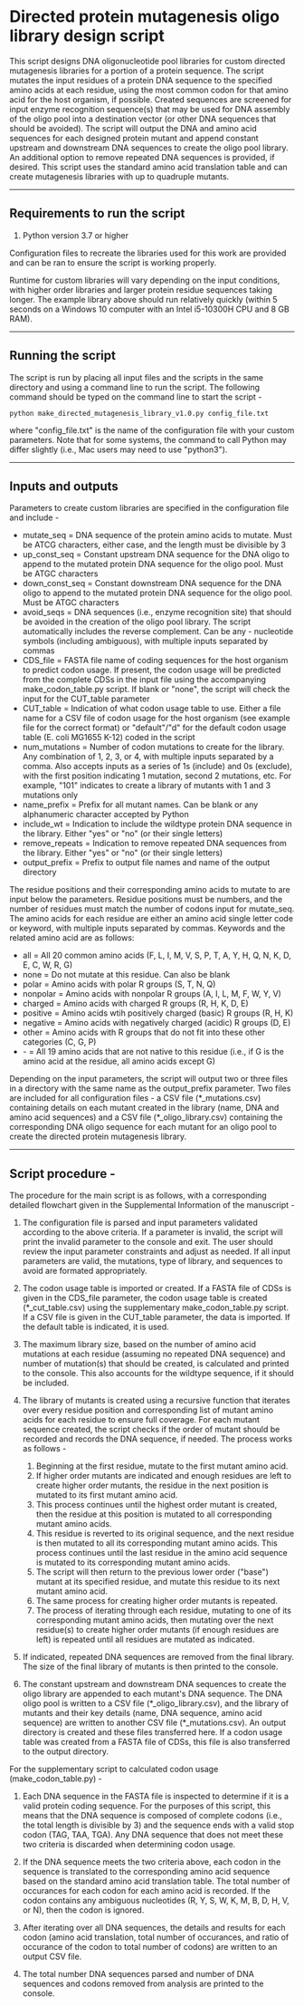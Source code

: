 # **Directed protein mutagenesis oligo library design script**

This script designs DNA oligonucleotide pool libraries for custom directed mutagenesis libraries for a portion of a protein sequence. The script mutates the input residues of a protein DNA sequence to the specified amino acids at each residue, using the most common codon for that amino acid for the host organism, if possible. Created sequences are screened for input enzyme recognition sequence(s) that may be used for DNA assembly of the oligo pool into a destination vector (or other DNA sequences that should be avoided). The script will output the DNA and amino acid sequences for each designed protein mutant and append constant upstream and downstream DNA sequences to create the oligo pool library. An additional option to remove repeated DNA sequences is provided, if desired. This script uses the standard amino acid translation table and can create mutagenesis libraries with up to quadruple mutants. 


--------------------
## Requirements to run the script

1. Python version 3.7 or higher

Configuration files to recreate the libraries used for this work are provided and can be ran to ensure the script is working properly.

Runtime for custom libraries will vary depending on the input conditions, with higher order libraries and larger protein residue sequences taking longer. The example library above should run relatively quickly (within 5 seconds on a Windows 10 computer with an Intel i5-10300H CPU and 8 GB RAM). 


--------------------
## Running the script

The script is run by placing all input files and the scripts in the same directory and using a command line to run the script. The following command should be typed on the command line to start the script - 
```
python make_directed_mutagenesis_library_v1.0.py config_file.txt
```
where "config_file.txt" is the name of the configuration file with your custom parameters. Note that for some systems, the command to call Python may differ slightly (i.e., Mac users may need to use "python3").


--------------------
## Inputs and outputs

Parameters to create custom libraries are specified in the configuration file and include - 

- mutate_seq = DNA sequence of the protein amino acids to mutate. Must be ATCG characters, either case, and the length must be divisible by 3
- up_const_seq = Constant upstream DNA sequence for the DNA oligo to append to the mutated protein DNA sequence for the oligo pool. Must be ATGC characters
- down_const_seq = Constant downstream DNA sequence for the DNA oligo to append to the mutated protein DNA sequence for the oligo pool. Must be ATGC characters
- avoid_seqs = DNA sequences (i.e., enzyme recognition site) that should be avoided in the creation of the oligo pool library. The script automatically includes the reverse complement. Can be any - nucleotide symbols (including ambiguous), with multiple inputs separated by commas
- CDS_file = FASTA file name of coding sequences for the host organism to predict codon usage. If present, the codon usage will be predicted from the complete CDSs in the input file using the accompanying make_codon_table.py script. If blank or "none", the script will check the input for the CUT_table parameter
- CUT_table = Indication of what codon usage table to use. Either a file name for a CSV file of codon usage for the host organism (see example file for the correct format) or "default"/"d" for the default codon usage table (E. coli MG1655 K-12) coded in the script
- num_mutations = Number of codon mutations to create for the library. Any combination of 1, 2, 3, or 4, with multiple inputs separated by a comma. Also accepts inputs as a series of 1s (include) and 0s (exclude), with the first position indicating 1 mutation, second 2 mutations, etc. For example, "101" indicates to create a library of mutants with 1 and 3 mutations only
- name_prefix = Prefix for all mutant names. Can be blank or any alphanumeric character accepted by Python
- include_wt = Indication to include the wildtype protein DNA sequence in the library. Either "yes" or "no" (or their single letters)
- remove_repeats = Indication to remove repeated DNA sequences from the library. Either "yes" or "no" (or their single letters)
- output_prefix = Prefix to output file names and name of the output directory

The residue positions and their corresponding amino acids to mutate to are input below the parameters. Residue positions must be numbers, and the number of residues must match the number of codons input for mutate_seq. The amino acids for each residue are either an amino acid single letter code or keyword, with multiple inputs separated by commas. Keywords and the related amino acid are as follows:
- all = All 20 common amino acids (F, L, I, M, V, S, P, T, A, Y, H, Q, N, K, D, E, C, W, R, G)
- none = Do not mutate at this residue. Can also be blank
- polar = Amino acids with polar R groups (S, T, N, Q)
- nonpolar = Amino acids with nonpolar R groups (A, I, L, M, F, W, Y, V)
- charged = Amino acids with charged R groups (R, H, K, D, E)
- positive = Amino acids wtih positively charged (basic) R groups (R, H, K)
- negative = Amino acids with negatively charged (acidic) R groups (D, E)
- other = Amino acids with R groups that do not fit into these other categories (C, G, P)
- \- = All 19 amino acids that are not native to this residue (i.e., if G is the amino acid at the residue, all amino acids except G)


Depending on the input parameters, the script will output two or three files in a directory with the same name as the output_prefix parameter. Two files are included for all configuration files - a CSV file (\*_mutations.csv) containing details on each mutant created in the library (name, DNA and amino acid sequences) and a CSV file (\*_oligo_library.csv) containing the corresponding DNA oligo sequence for each mutant for an oligo pool to create the directed protein mutagenesis library.


--------------------
## Script procedure - 

The procedure for the main script is as follows, with a corresponding detailed flowchart given in the Supplemental Information of the manuscript - 

1. The configuration file is parsed and input parameters validated according to the above criteria. If a parameter is invalid, the script will print the invalid parameter to the console and exit. The user should review the input parameter constraints and adjust as needed. If all input parameters are valid, the mutations, type of library, and sequences to avoid are formated appropriately. 

2. The codon usage table is imported or created. If a FASTA file of CDSs is given in the CDS_file parameter, the codon usage table is created (*_cut_table.csv) using the supplementary make_codon_table.py script. If a CSV file is given in the CUT_table parameter, the data is imported. If the default table is indicated, it is used.

3. The maximum library size, based on the number of amino acid mutations at each residue (assuming no repeated DNA sequence) and number of mutation(s) that should be created, is calculated and printed to the console. This also accounts for the wildtype sequence, if it should be included.

4. The library of mutants is created using a recursive function that iterates over every residue position and corresponding list of mutant amino acids for each residue to ensure full coverage. For each mutant sequence created, the script checks if the order of mutant should be recorded and records the DNA sequence, if needed. The process works as follows - 
   1. Beginning at the first residue, mutate to the first mutant amino acid. 
   2. If higher order mutants are indicated and enough residues are left to create higher order mutants, the residue in the next position is mutated to its first mutant amino acid. 
   3. This process continues until the highest order mutant is created, then the residue at this position is mutated to all corresponding mutant amino acids. 
   4. This residue is reverted to its original sequence, and the next residue is then mutated to all its corresponding mutant amino acids. This process continues until the last residue in the amino acid sequence is mutated to its corresponding mutant amino acids. 
   5. The script will then return to the previous lower order ("base") mutant at its specified residue, and mutate this residue to its next mutant amino acid. 
   6. The same process for creating higher order mutants is repeated. 
   7. The process of iterating through each residue, mutating to one of its corresponding mutant amino acids, then mutating over the next residue(s) to create higher order mutants (if enough residues are left) is repeated until all residues are mutated as indicated.

5. If indicated, repeated DNA sequences are removed from the final library. The size of the final library of mutants is then printed to the console.

6. The constant upstream and downstream DNA sequences to create the oligo library are appended to each mutant's DNA sequence. The DNA oligo pool is written to a CSV file (\*_oligo_library.csv), and the library of mutants and their key details (name, DNA sequence, amino acid sequence) are written to another CSV file (\*_mutations.csv). An output directory is created and these files transferred here. If a codon usage table was created from a FASTA file of CDSs, this file is also transferred to the output directory.


For the supplementary script to calculated codon usage (make_codon_table.py) - 

1. Each DNA sequence in the FASTA file is inspected to determine if it is a valid protein coding sequence. For the purposes of this script, this means that the DNA sequence is composed of complete codons (i.e., the total length is divisible by 3) and the sequence ends with a valid stop codon (TAG, TAA, TGA). Any DNA sequence that does not meet these two criteria is discarded when determining codon usage.

2. If the DNA sequence meets the two criteria above, each codon in the sequence is translated to the corresponding amino acid sequence based on the standard amino acid translation table. The total number of occurances for each codon for each amino acid is recorded. If the codon contains any ambiguous nucleotides (R, Y, S, W, K, M, B, D, H, V, or N), then the codon is ignored.

3. After iterating over all DNA sequences, the details and results for each codon (amino acid translation, total number of occurances, and ratio of occurance of the codon to total number of codons) are written to an output CSV file. 

4. The total number DNA sequences parsed and number of DNA sequences and codons removed from analysis are printed to the console.
